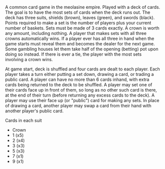 A common card game in the meolasine empire. Played with a deck of cards. The goal is to have the most sets of cards when the deck runs out. The deck has three suits, shields (brown), leaves (green), and swords (black). Points required to make a set is the number of players plus your current number of baskets. Sets must be made of 3 cards exactly. A crown is worth any amount, including nothing. A player that makes sets with all three crowns automatically wins. If a player ever has all three in hand when the game starts must reveal them and becomes the dealer for the next game. Some gambling houses let them take half of the opening (betting) pot upon doing so instead. If there is ever a tie, the player with the most sets involving a crown wins.

At game start, deck is shuffled and four cards are dealt to each player. Each player takes a turn either putting a set down, drawing a card, or trading a public card. A player can have no more than 6 cards inhand, with extra cards being returned to the deck to be shuffled. A player may set one of their cards face up in front of them, so long as no other such card is there, at the end of their turn (before returning any excess cards to the deck). A player may use their face up (or "public") card for making any sets. In place of drawing a card, another player may swap a card from their hand with another player's public card.

Cards in each suit  
* Crown
* 1 (x5)
* 2 (x4)
* 3 (x3)
* 5 (x3)
* 7 (x1)
* 9 (x1)
